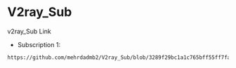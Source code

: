 # V2ray_Sub
v2ray_Sub Link

- Subscription 1:
```
https://github.com/mehrdadmb2/V2ray_Sub/blob/3289f29bc1a1c765bff55ff7fa33c29f0bc3b7fd/Sub_Config(Mix).txt
```
